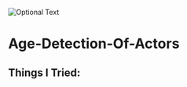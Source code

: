 ![Optional Text](../master/age_did-thumbnail-1200x1200.png.png)
# Age-Detection-Of-Actors
## Things I Tried:
